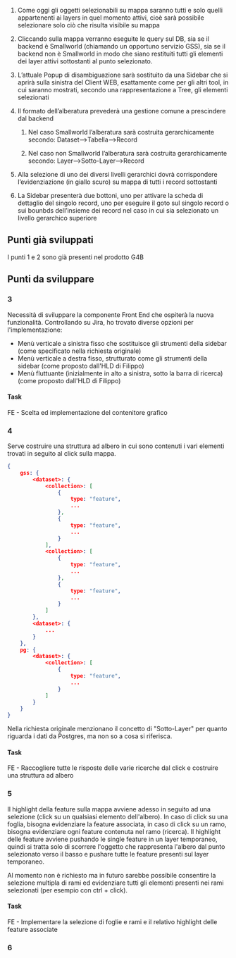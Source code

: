 1. Come oggi gli oggetti selezionabili su mappa saranno tutti e solo quelli appartenenti ai layers in quel momento attivi, cioè sarà possibile selezionare solo ciò che risulta visibile su mappa
    
2. Cliccando sulla mappa verranno eseguite le query sul DB, sia se il backend è Smallworld (chiamando un opportuno servizio GSS), sia se il backend non è Smallworld in modo che siano restituiti tutti gli elementi dei layer attivi sottostanti al punto selezionato.
    
3. L’attuale Popup di disambiguazione sarà sostituito da una Sidebar che si aprirà sulla sinistra del Client WEB, esattamente come per gli altri tool, in cui saranno mostrati, secondo una rappresentazione a Tree, gli elementi selezionati
    
4. Il formato dell’alberatura prevederà una gestione comune a prescindere dal backend
    
    1. Nel caso Smallworld l’alberatura sarà costruita gerarchicamente secondo: Dataset-->Tabella-->Record
        
    2. Nel caso non Smallworld l’alberatura sarà costruita gerarchicamente secondo: Layer-->Sotto-Layer-->Record
        
5. Alla selezione di uno dei diversi livelli gerarchici dovrà corrispondere l’evidenziazione (in giallo scuro) su mappa di tutti i record sottostanti
    
6. La Sidebar presenterà due bottoni, uno per attivare la scheda di dettaglio del singolo record, uno per eseguire il goto sul singolo record o sui bounbds dell’insieme dei record nel caso in cui sia selezionato un livello gerarchico superiore

## Punti già sviluppati
I punti 1 e 2 sono già presenti nel prodotto G4B
## Punti da sviluppare
### 3
Necessità di sviluppare la componente Front End che ospiterà la nuova funzionalità.
Controllando su Jira, ho trovato diverse opzioni per l'implementazione:
- Menù verticale a sinistra fisso che sostituisce gli strumenti della sidebar (come specificato nella richiesta originale)
- Menù verticale a destra fisso, strutturato come gli strumenti della sidebar (come proposto dall'HLD di Filippo)
- Menù fluttuante (inizialmente in alto a sinistra, sotto la barra di ricerca) (come proposto dall'HLD di Filippo)
#### Task
FE - Scelta ed implementazione del contenitore grafico 
### 4
Serve costruire una struttura ad albero in cui sono contenuti i vari elementi trovati in seguito al click sulla mappa.
```JSON
{
	gss: {
		<dataset>: {
			<collection>: [
				{
					type: "feature",
					...
				},
				{
					type: "feature",
					...
				}
			],
			<collection>: [
				{
					type: "feature",
					...
				},
				{
					type: "feature",
					...
				}
			]
		},
		<dataset>: {
			...
		}
	},
	pg: {
		<dataset>: {
			<collection>: [
				{
					type: "feature",
					...
				}
			]
		}
	}
}
```

Nella richiesta originale menzionano il concetto di "Sotto-Layer" per quanto riguarda i dati da Postgres, ma non so a cosa si riferisca.
#### Task
FE - Raccogliere tutte le risposte delle varie ricerche dal click e costruire una struttura ad albero
### 5
Il highlight della feature sulla mappa avviene adesso in seguito ad una selezione (click su un qualsiasi elemento dell'albero). In caso di click su una foglia, bisogna evidenziare la feature associata, in caso di click su un ramo, bisogna evidenziare ogni feature contenuta nel ramo (ricerca).
Il highlight delle feature avviene pushando le single feature in un layer temporaneo, quindi si tratta solo di scorrere l'oggetto che rappresenta l'albero dal punto selezionato verso il basso e pushare tutte le feature presenti sul layer temporaneo.

Al momento non è richiesto ma in futuro sarebbe possibile consentire la selezione multipla di rami ed evidenziare tutti gli elementi presenti nei rami selezionati (per esempio con ctrl + click).
#### Task
FE - Implementare la selezione di foglie e rami e il relativo highlight delle feature associate
### 6


